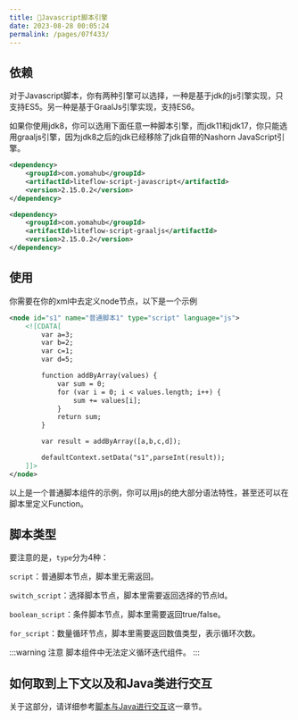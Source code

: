 ```yaml
---
title: 🧀Javascript脚本引擎
date: 2023-08-28 00:05:24
permalink: /pages/07f433/
---
```


## 依赖

对于Javascript脚本，你有两种引擎可以选择，一种是基于jdk的js引擎实现，只支持ES5。另一种是基于GraalJs引擎实现，支持ES6。

如果你使用jdk8，你可以选用下面任意一种脚本引擎，而jdk11和jdk17，你只能选用graaljs引擎，因为jdk8之后的jdk已经移除了jdk自带的Nashorn JavaScript引擎。


```xml
<dependency>
    <groupId>com.yomahub</groupId>
    <artifactId>liteflow-script-javascript</artifactId>
    <version>2.15.0.2</version>
</dependency>
```

```xml
<dependency>
    <groupId>com.yomahub</groupId>
    <artifactId>liteflow-script-graaljs</artifactId>
    <version>2.15.0.2</version>
</dependency>
```

## 使用

你需要在你的xml中去定义node节点，以下是一个示例

```xml
<node id="s1" name="普通脚本1" type="script" language="js">
    <![CDATA[
        var a=3;
        var b=2;
        var c=1;
        var d=5;

        function addByArray(values) {
            var sum = 0;
            for (var i = 0; i < values.length; i++) {
                sum += values[i];
            }
            return sum;
        }

        var result = addByArray([a,b,c,d]);

        defaultContext.setData("s1",parseInt(result));
    ]]>
</node>
```

以上是一个普通脚本组件的示例，你可以用js的绝大部分语法特性，甚至还可以在脚本里定义Function。

## 脚本类型

要注意的是，`type`分为4种：

`script`：普通脚本节点，脚本里无需返回。

`switch_script`：选择脚本节点，脚本里需要返回选择的节点Id。

`boolean_script`：条件脚本节点，脚本里需要返回true/false。

`for_script`：数量循环节点，脚本里需要返回数值类型，表示循环次数。

:::warning 注意
脚本组件中无法定义循环迭代组件。
:::

## 如何取到上下文以及和Java类进行交互

关于这部分，请详细参考[脚本与Java进行交互](/pages/d861c8/)这一章节。